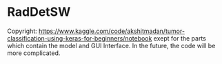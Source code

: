 # RadDetSW
Copyright: https://www.kaggle.com/code/akshitmadan/tumor-classification-using-keras-for-beginners/notebook exept for the parts which contain the model and GUI Interface.
In the future, the code will be more complicated.
